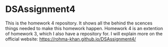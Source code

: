 # DSAssignment4
 This is the homework 4 repository. It shows all the behind the scences things needed to make this homework happen. Homework 4 is an extention of homework 3, which I also have a repository for. I will explain more on the official website:
https://rohma-khan.github.io/DSAssignment4/

